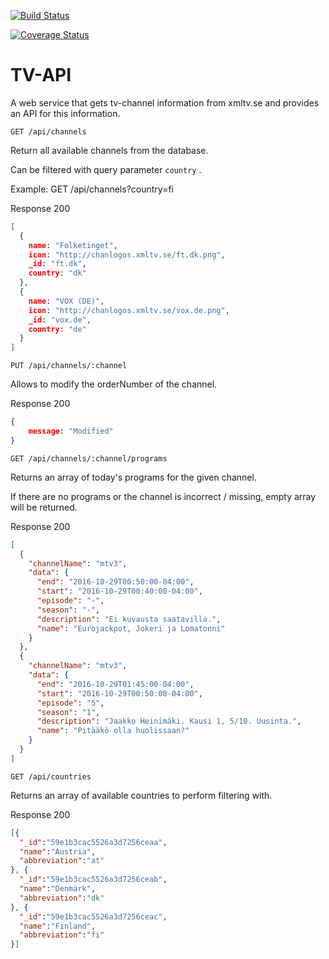 [![Build Status](https://travis-ci.org/joonne/tv-api.svg?branch=master)](https://travis-ci.org/joonne/tv-api)

[![Coverage Status](https://coveralls.io/repos/github/joonne/tv-api/badge.svg?branch=master)](https://coveralls.io/github/joonne/tv-api?branch=master)

# TV-API

A web service that gets tv-channel information from xmltv.se and provides an API for this information.

`GET /api/channels`

Return all available channels from the database.

Can be filtered with query parameter `country` .

Example: GET /api/channels?country=fi

Response 200

```json
[
  {
    name: "Folketinget",
    icon: "http://chanlogos.xmltv.se/ft.dk.png",
    _id: "ft.dk",
    country: "dk"
  },
  {
    name: "VOX (DE)",
    icon: "http://chanlogos.xmltv.se/vox.de.png",
    _id: "vox.de",
    country: "de"
  }
]
```

`PUT /api/channels/:channel`

Allows to modify the orderNumber of the channel.

Response 200

```json
{
    message: "Modified"
}
```

`GET /api/channels/:channel/programs`

Returns an array of today's programs for the given channel.

If there are no programs or the channel is incorrect / missing, empty array will be returned.

Response 200

```json
[
  {
    "channelName": "mtv3",
    "data": {
      "end": "2016-10-29T00:50:00-04:00",
      "start": "2016-10-29T00:40:00-04:00",
      "episode": "-",
      "season": "-",
      "description": "Ei kuvausta saatavilla.",
      "name": "Eurojackpot, Jokeri ja Lomatonni"
    }
  },
  {
    "channelName": "mtv3",
    "data": {
      "end": "2016-10-29T01:45:00-04:00",
      "start": "2016-10-29T00:50:00-04:00",
      "episode": "5",
      "season": "1",
      "description": "Jaakko Heinimäki. Kausi 1, 5/10. Uusinta.",
      "name": "Pitääkö olla huolissaan?"
    }
  }
]
```
`GET /api/countries`

Returns an array of available countries to perform filtering with.

Response 200

```json
[{
  "_id":"59e1b3cac5526a3d7256ceaa",
  "name":"Austria",
  "abbreviation":"at"
}, {
  "_id":"59e1b3cac5526a3d7256ceab",
  "name":"Denmark",
  "abbreviation":"dk"
}, {
  "_id":"59e1b3cac5526a3d7256ceac",
  "name":"Finland",
  "abbreviation":"fi"
}]
```